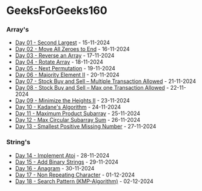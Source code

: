 # GeeksForGeeks160

### Array's

- [Day 01 - Second Largest](Arrays/Day01/) - 15-11-2024
- [Day 02 - Move All Zeroes to End](Arrays/Day02/) - 16-11-2024
- [Day 03 - Reverse an Array](Arrays/Day03/) - 17-11-2024
- [Day 04 - Rotate Array](Arrays/Day04/) - 18-11-2024
- [Day 05 - Next Permutation](Arrays/Day05/) - 19-11-2024
- [Day 06 - Majority Element II](Arrays/Day06/) - 20-11-2024
- [Day 07 - Stock Buy and Sell – Multiple Transaction Allowed](Arrays/Day07/) - 21-11-2024
- [Day 08 - Stock Buy and Sell – Max one Transaction Allowed](Arrays/Day08/) - 22-11-2024
- [Day 09 - Minimize the Heights II](Arrays/Day09/) - 23-11-2024
- [Day 10 - Kadane's Algorithm](Arrays/Day10/) - 24-11-2024
- [Day 11 - Maximum Product Subarray](Arrays/Day11/) - 25-11-2024
- [Day 12 - Max Circular Subarray Sum](Arrays/Day12/) - 26-11-2024
- [Day 13 - Smallest Positive Missing Number](Arrays/Day13/) - 27-11-2024

### String's

- [Day 14 - Implement Atoi](Strings/Day14/) - 28-11-2024
- [Day 15 - Add Binary Strings](Strings/Day15/) - 29-11-2024
- [Day 16 - Anagram](Strings/Day16/) - 30-11-2024
- [Day 17 - Non Repeating Character](Strings/Day17/) - 01-12-2024
- [Day 18 - Search Pattern (KMP-Algorithm)](Strings/Day18/) - 02-12-2024
